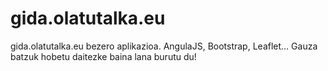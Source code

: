 gida.olatutalka.eu
==================

gida.olatutalka.eu bezero aplikazioa. AngulaJS, Bootstrap, Leaflet... 
Gauza batzuk hobetu daitezke baina lana burutu du!
